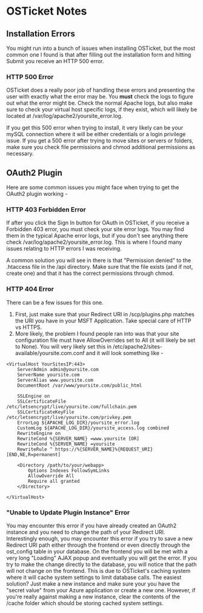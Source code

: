 # OSTicket Notes

## Installation Errors

You might run into a bunch of issues when installing OSTicket, but the most common one I found is that after filling out the installation form and hitting Submit you receive an HTTP 500 error.

### HTTP 500 Error

OSTicket does a really poor job of handling these errors and presenting the user with exactly what the error may be. You <strong>must</strong> check the logs to figure out what the error might be. Check the normal Apache logs, but also make sure to check your virtual host specific logs, if they exist, which will likely be located at /var/log/apache2/yoursite_error.log.

If you get this 500 error when trying to install, it very likely can be your mySQL connection where it will be either credentials or a login privilege issue. If you get a 500 error after trying to move sites or servers or folders, make sure you check file permissions and chmod additional permissions as necessary.

## OAuth2 Plugin

Here are some common issues you might face when trying to get the OAuth2 plugin working - 

### HTTP 403 Forbidden Error

If after you click the Sign In button for OAuth in OSTicket, if you receive a Forbidden 403 error, you must check your site error logs. You may find them in the typical Apache error logs, but if you don't see anything there check /var/log/apache2/yoursite_error.log. This is where I found many issues relating to HTTP errors I was receiving.

A common solution you will see in there is that "Permission denied" to the .htaccess file in the /api directory. Make sure that the file exists (and if not, create one) and that it has the correct permissions through chmod.

### HTTP 404 Error

There can be a few issues for this one.
1) First, just make sure that your Redirect URI in /scp/plugins.php matches the URI you have in your MSFT Application. Take special care of HTTP vs HTTPS.
2) More likely, the problem I found people ran into was that your site configuration file must have AllowOverrides set to All (it will likely be set to None). You will very likely set this in /etc/apache2/sites-available/yoursite.com.conf and it will look something like -

```
<VirtualHost YourSitesIP:443>
    ServerAdmin admin@yoursite.com
    ServerName yoursite.com
    ServerAlias www.yoursite.com
    DocumentRoot /var/www/yoursite.com/public_html

    SSLEngine on
    SSLCertificateFile /etc/letsencrypt/live/yoursite.com/fullchain.pem
    SSLCertificateKeyFile /etc/letsencrypt/live/yoursite.com/privkey.pem
    ErrorLog ${APACHE_LOG_DIR}/yoursite_error.log
    CustomLog ${APACHE_LOG_DIR}/yoursite_access.log combined
    RewriteEngine on
    RewriteCond %{SERVER_NAME} =www.yoursite [OR]
    RewriteCond %{SERVER_NAME} =yoursite
    RewriteRule ^ https://%{SERVER_NAME}%{REQUEST_URI} [END,NE,R=permanent]

    <Directory /path/to/your/webapp>
        Options Indexes FollowSymLinks
        AllowOverride All
        Require all granted
    </Directory>

</VirtualHost>
```

### "Unable to Update Plugin Instance" Error

You may encounter this error if you have already created an OAuth2 instance and you need to change the path of your Redirect URI. Interestingly enough, you may encounter this error if you try to save a new Redirect URI path either through the frontend or even directly through the ost_config table in your database. On the frontend you will be met with a very long "Loading" AJAX popup and eventually you will get the error. If you try to make the change directly to the database, you will notice that the path will not change on the frontend. This is due to OSTicket's caching system where it will cache system settings to limit database calls. The easiest solution? Just make a new instance and make sure your you have the "secret value" from your Azure application or create a new one. However, if you're really against making a new instance, clear the contents of the /cache folder which should be storing cached system settings.
